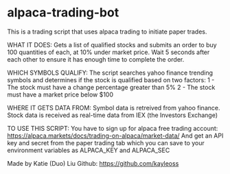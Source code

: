 # alpaca-trading-bot
This is a trading script that uses alpaca trading to initiate paper trades.

WHAT IT DOES: 
    Gets a list of qualified stocks and submits an order to buy 100 quantities of each, at 10% under market price. 
    Wait 5 seconds after each other to ensure it has enough time to complete the order.

WHICH SYMBOLS QUALIFY:
    The script searches yahoo finance trending symbols and determines if the stock is qualified based on two factors:
    1 - The stock must have a change percentage greater than 5%
    2 - The stock must have a market price below $100

WHERE IT GETS DATA FROM:
    Symbol data is retreived from yahoo finance.
    Stock data is received as real-time data from IEX (the Investors Exchange)
    
TO USE THIS SCRIPT:
    You have to sign up for alpaca free trading account: https://alpaca.markets/docs/trading-on-alpaca/market-data/
    And get an API key and secret from the paper trading tab which you can save to your environment variables as ALPACA_KEY and ALPACA_SEC

Made by Katie (Duo) Liu
Github: https://github.com/kayleoss
